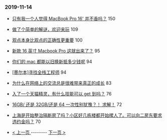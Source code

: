 ### 2019-11-14 
- [只有我一个人觉得 MacBook Pro 16' 并不香吗？](https://www.v2ex.com/t/619429) 150
- [做了个简单的解谜，欢迎来玩](https://www.v2ex.com/t/619362) 109
- [观点本身比观点的正确性更重要](https://www.v2ex.com/t/619452) 100
- [新款 16 英寸 Macbook Pro 这就出来了？](https://www.v2ex.com/t/619283) 95
- [你们的 mac 都能以旧换新抵多少钱呢](https://www.v2ex.com/t/619327) 94
- [[墨尔本]寻找全栈工程师](https://www.v2ex.com/t/619369) 94
- [为什么在网络上的交流总是很难带来真正的成长](https://www.v2ex.com/t/619366) 83
- [入了一个天猫精灵，有什么技能可以 get 到吗？](https://www.v2ex.com/t/619406) 76
- [16GB/ 还是 32GB/还是 64 一次性别犹豫？！ 求解！](https://www.v2ex.com/t/619305) 72
- [上海是开始整治隔断房了吗？小区好几栋楼都开始撵人了。可以向二房东要求违约金吗？](https://www.v2ex.com/t/619415) 70 

- [ < 上一页 ](https://github.com/able8/v2ex-hot-record/blob/master/2019-11-13.md) -------- [ 下一页 > ](https://github.com/able8/v2ex-hot-record/blob/master/2019-11-15.md)